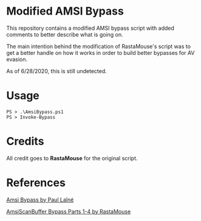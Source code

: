 # Modified AMSI Bypass

This repository contains a modified AMSI bypass script with added comments to better describe what is going on. 

The main intention behind the modification of RastaMouse's script was to get a better handle on how it works in order to build better bypasses for AV evasion. 

As of 6/28/2020, this is still undetected.

# Usage
```
PS > .\AmsiBypass.ps1
PS > Invoke-Bypass
```

# Credits 
All credit goes to **RastaMouse** for the original script. 

# References

[Amsi Bypass by Paul Laîné](https://www.contextis.com/en/blog/amsi-bypass) 

[AmsiScanBuffer Bypass Parts 1-4 by RastaMouse](https://rastamouse.me/tags/amsi/)



